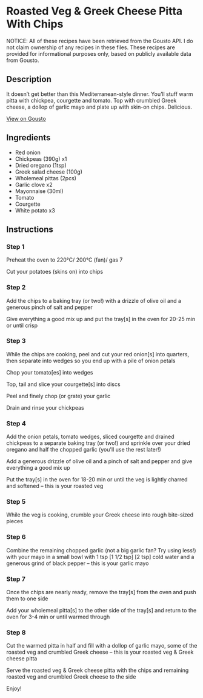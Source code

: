 # Roasted Veg & Greek Cheese Pitta With Chips

NOTICE: All of these recipes have been retrieved from the Gousto API. I do not claim ownership of any recipes in these files. These recipes are provided for informational purposes only, based on publicly available data from Gousto.

## Description

It doesn’t get better than this Mediterranean-style dinner. You’ll stuff warm pitta with chickpea, courgette and tomato. Top with crumbled Greek cheese, a dollop of garlic mayo and plate up with skin-on chips. Delicious.

[View on Gousto](https://www.gousto.co.uk/recipes/cookbook/roasted-veg-greek-cheese-pitta-with-chips-v)

## Ingredients

- Red onion
- Chickpeas (390g) x1
- Dried oregano (1tsp)
- Greek salad cheese (100g)
- Wholemeal pittas (2pcs)
- Garlic clove x2
- Mayonnaise (30ml)
- Tomato
- Courgette
- White potato x3

## Instructions


### Step 1

Preheat the oven to 220°C/ 200°C (fan)/ gas 7

Cut your potatoes (skins on) into chips


### Step 2

Add the chips to a baking tray (or two!) with a drizzle of olive oil and a generous pinch of salt and pepper

Give everything a good mix up and put the tray[s] in the oven for 20-25 min or until crisp


### Step 3

While the chips are cooking, peel and cut your red onion[s] into quarters, then separate into wedges so you end up with a pile of onion petals

Chop your tomato[es] into wedges

Top, tail and slice your courgette[s]<span class="text-danger"> </span>into discs

Peel and finely chop (or grate) your garlic

Drain and rinse your chickpeas


### Step 4

Add the onion petals, tomato wedges, sliced courgette and drained chickpeas to a separate baking tray (or two!) and sprinkle over your dried oregano and half the chopped garlic (you'll use the rest later!)

Add a generous drizzle of olive oil and a pinch of salt and pepper and give everything a good mix up

Put the tray[s] in the oven for 18-20 min or until the veg is lightly charred and softened – this is your roasted veg


### Step 5

While the veg is cooking, crumble your Greek cheese into rough bite-sized pieces


### Step 6

Combine the remaining chopped garlic (not a big garlic fan? Try using less!) with your mayo in a small bowl with 1 tsp <span class="text-purple">[1 1/2 tsp]</span> <span class="text-danger">[2 tsp] </span>cold water and a generous grind of black pepper – this is your garlic mayo


### Step 7

Once the chips are nearly ready, remove the tray[s] from the oven and push them to one side

Add your wholemeal pitta[s] to the other side of the tray[s]<span class="text-danger"> </span>and return to the oven for 3-4 min or until warmed through

### Step 8

Cut the warmed pitta in half and fill with a dollop of garlic mayo, some of the roasted veg and crumbled Greek cheese – this is your roasted veg & Greek cheese pitta

Serve the roasted veg & Greek cheese pitta with the chips and remaining roasted veg and crumbled Greek cheese to the side

Enjoy!

